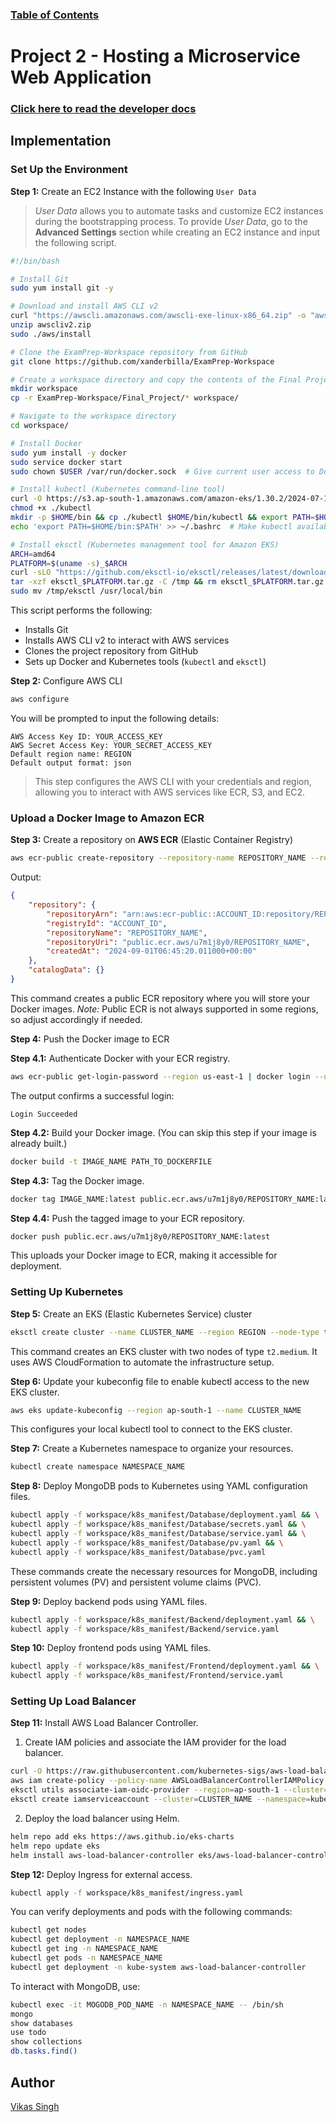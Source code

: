 ### [**Table of Contents**](https://github.com/xanderbilla/ExamPrep-Workspace/wiki)

# Project 2 - Hosting a Microservice Web Application

### [**Click here to read the developer docs**](https://github.com/xanderbilla/ExamPrep-Workspace/wiki/Project-2-%E2%80%90-Hosting-a-microservice-web-application)

## Implementation

### Set Up the Environment

**Step 1:** Create an EC2 Instance with the following `User Data`

> *User Data* allows you to automate tasks and customize EC2 instances during the bootstrapping process. To provide *User Data*, go to the **Advanced Settings** section while creating an EC2 instance and input the following script.

```bash
#!/bin/bash

# Install Git
sudo yum install git -y

# Download and install AWS CLI v2
curl "https://awscli.amazonaws.com/awscli-exe-linux-x86_64.zip" -o "awscliv2.zip"
unzip awscliv2.zip
sudo ./aws/install

# Clone the ExamPrep-Workspace repository from GitHub
git clone https://github.com/xanderbilla/ExamPrep-Workspace

# Create a workspace directory and copy the contents of the Final Project folder into it
mkdir workspace
cp -r ExamPrep-Workspace/Final_Project/* workspace/

# Navigate to the workspace directory
cd workspace/

# Install Docker
sudo yum install -y docker
sudo service docker start
sudo chown $USER /var/run/docker.sock  # Give current user access to Docker socket

# Install kubectl (Kubernetes command-line tool)
curl -O https://s3.ap-south-1.amazonaws.com/amazon-eks/1.30.2/2024-07-12/bin/linux/amd64/kubectl
chmod +x ./kubectl
mkdir -p $HOME/bin && cp ./kubectl $HOME/bin/kubectl && export PATH=$HOME/bin:$PATH
echo 'export PATH=$HOME/bin:$PATH' >> ~/.bashrc  # Make kubectl available for future sessions

# Install eksctl (Kubernetes management tool for Amazon EKS)
ARCH=amd64
PLATFORM=$(uname -s)_$ARCH
curl -sLO "https://github.com/eksctl-io/eksctl/releases/latest/download/eksctl_$PLATFORM.tar.gz"
tar -xzf eksctl_$PLATFORM.tar.gz -C /tmp && rm eksctl_$PLATFORM.tar.gz
sudo mv /tmp/eksctl /usr/local/bin
```

This script performs the following:
- Installs Git
- Installs AWS CLI v2 to interact with AWS services
- Clones the project repository from GitHub
- Sets up Docker and Kubernetes tools (`kubectl` and `eksctl`)



**Step 2:** Configure AWS CLI

```bash
aws configure
```

You will be prompted to input the following details:
```
AWS Access Key ID: YOUR_ACCESS_KEY
AWS Secret Access Key: YOUR_SECRET_ACCESS_KEY
Default region name: REGION
Default output format: json
```

> This step configures the AWS CLI with your credentials and region, allowing you to interact with AWS services like ECR, S3, and EC2.



### Upload a Docker Image to Amazon ECR

**Step 3:** Create a repository on **AWS ECR** (Elastic Container Registry)

```bash
aws ecr-public create-repository --repository-name REPOSITORY_NAME --region us-east-1
```

Output:
```json
{
    "repository": {
        "repositoryArn": "arn:aws:ecr-public::ACCOUNT_ID:repository/REPOSITORY_NAME",
        "registryId": "ACCOUNT_ID",
        "repositoryName": "REPOSITORY_NAME",
        "repositoryUri": "public.ecr.aws/u7m1j8y0/REPOSITORY_NAME",
        "createdAt": "2024-09-01T06:45:20.011000+00:00"
    },
    "catalogData": {}
}
```

This command creates a public ECR repository where you will store your Docker images. *Note:* Public ECR is not always supported in some regions, so adjust accordingly if needed.



**Step 4:** Push the Docker image to ECR

**Step 4.1:** Authenticate Docker with your ECR registry.

```bash
aws ecr-public get-login-password --region us-east-1 | docker login --username AWS --password-stdin public.ecr.aws/u7m1j8y0
```

The output confirms a successful login:
```
Login Succeeded
```

**Step 4.2:** Build your Docker image. (You can skip this step if your image is already built.)

```bash
docker build -t IMAGE_NAME PATH_TO_DOCKERFILE
```

**Step 4.3:** Tag the Docker image.

```bash
docker tag IMAGE_NAME:latest public.ecr.aws/u7m1j8y0/REPOSITORY_NAME:latest
```

**Step 4.4:** Push the tagged image to your ECR repository.

```bash
docker push public.ecr.aws/u7m1j8y0/REPOSITORY_NAME:latest
```

This uploads your Docker image to ECR, making it accessible for deployment.



### Setting Up Kubernetes

**Step 5:** Create an EKS (Elastic Kubernetes Service) cluster

```bash
eksctl create cluster --name CLUSTER_NAME --region REGION --node-type t2.medium --nodes-min 2 --nodes-max 2
```

This command creates an EKS cluster with two nodes of type `t2.medium`. It uses AWS CloudFormation to automate the infrastructure setup.



**Step 6:** Update your kubeconfig file to enable kubectl access to the new EKS cluster.

```bash
aws eks update-kubeconfig --region ap-south-1 --name CLUSTER_NAME
```

This configures your local kubectl tool to connect to the EKS cluster.



**Step 7:** Create a Kubernetes namespace to organize your resources.

```bash
kubectl create namespace NAMESPACE_NAME
```



**Step 8:** Deploy MongoDB pods to Kubernetes using YAML configuration files.

```bash
kubectl apply -f workspace/k8s_manifest/Database/deployment.yaml && \
kubectl apply -f workspace/k8s_manifest/Database/secrets.yaml && \
kubectl apply -f workspace/k8s_manifest/Database/service.yaml && \
kubectl apply -f workspace/k8s_manifest/Database/pv.yaml && \
kubectl apply -f workspace/k8s_manifest/Database/pvc.yaml
```

These commands create the necessary resources for MongoDB, including persistent volumes (PV) and persistent volume claims (PVC).



**Step 9:** Deploy backend pods using YAML files.

```bash
kubectl apply -f workspace/k8s_manifest/Backend/deployment.yaml && \
kubectl apply -f workspace/k8s_manifest/Backend/service.yaml
```



**Step 10:** Deploy frontend pods using YAML files.

```bash
kubectl apply -f workspace/k8s_manifest/Frontend/deployment.yaml && \
kubectl apply -f workspace/k8s_manifest/Frontend/service.yaml
```



### Setting Up Load Balancer

**Step 11:** Install AWS Load Balancer Controller.

1. Create IAM policies and associate the IAM provider for the load balancer.
   
```bash
curl -O https://raw.githubusercontent.com/kubernetes-sigs/aws-load-balancer-controller/v2.5.4/docs/install/iam_policy.json
aws iam create-policy --policy-name AWSLoadBalancerControllerIAMPolicy --policy-document file://iam_policy.json
eksctl utils associate-iam-oidc-provider --region=ap-south-1 --cluster=CLUSTER_NAME --approve
eksctl create iamserviceaccount --cluster=CLUSTER_NAME --namespace=kube-system --name=aws-load-balancer-controller --role-name AmazonEKSLoadBalancerControllerRole --attach-policy-arn=arn:aws:iam::ACCOUNT_ID:policy/AWSLoadBalancerControllerIAMPolicy --approve --region=ap-south-1
```

2. Deploy the load balancer using Helm.

```bash
helm repo add eks https://aws.github.io/eks-charts
helm repo update eks
helm install aws-load-balancer-controller eks/aws-load-balancer-controller -n kube-system --set clusterName=CLUSTER_NAME --set serviceAccount.create=false --set serviceAccount.name=aws-load-balancer-controller
```



**Step 12:** Deploy Ingress for external access.

```bash
kubectl apply -f workspace/k8s_manifest/ingress.yaml
```

You can verify deployments and pods with the following commands:

```bash
kubectl get nodes
kubectl get deployment -n NAMESPACE_NAME
kubectl get ing -n NAMESPACE_NAME
kubectl get pods -n NAMESPACE_NAME
kubectl get deployment -n kube-system aws-load-balancer-controller
```

To interact with MongoDB, use:

```bash
kubectl exec -it MOGODB_POD_NAME -n NAMESPACE_NAME -- /bin/sh
mongo
show databases
use todo
show collections
db.tasks.find()
```



## Author

[Vikas Singh](https://xanderbilla.com)
